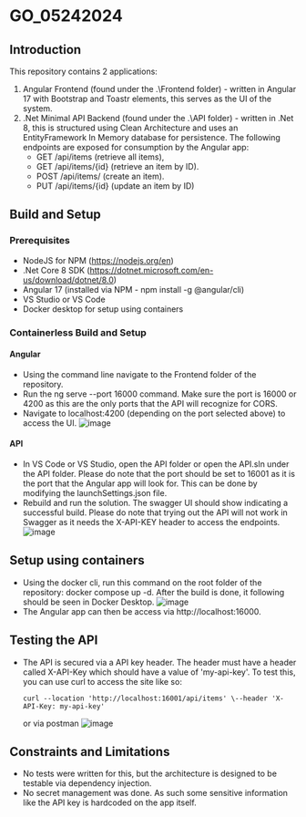 # GO_05242024

## Introduction
This repository contains 2 applications:
1. Angular Frontend (found under the .\Frontend folder) - written in Angular 17 with Bootstrap and Toastr elements, this serves as the UI of the system.
2. .Net Minimal API Backend (found under the .\API folder) - written in .Net 8, this is structured using Clean Architecture and uses an EntityFramework In Memory database for persistence. The following endpoints are exposed for consumption by the Angular app:
   - GET /api/items (retrieve all items),
   - GET /api/items/{id} (retrieve an item by ID).
   - POST /api/items/ (create an item).
   - PUT /api/items/{id} (update an item by ID)

## Build and Setup

### Prerequisites
  - NodeJS for NPM (https://nodejs.org/en)
  - .Net Core 8 SDK (https://dotnet.microsoft.com/en-us/download/dotnet/8.0)
  - Angular 17 (installed via NPM - npm install -g @angular/cli)
  - VS Studio or VS Code
  - Docker desktop for setup using containers

### Containerless Build and Setup
#### Angular
  - Using the command line navigate to the Frontend folder of the repository.
  - Run the ng serve --port 16000 command. Make sure the port is 16000 or 4200 as this are the only ports that the API will recognize for CORS.
  - Navigate to localhost:4200 (depending on the port selected above) to access the UI.
    ![image](https://github.com/WesleyGo/GO_05242024/assets/8520424/bc3b9555-0bb5-4e6b-a15f-7e50be12a0c6)

#### API
  - In VS Code or VS Studio, open the API folder or open the API.sln under the API folder. Please do note that the port should be set to 16001 as it is the port that the Angular app will look for. This can be done by modifying the launchSettings.json file.
  - Rebuild and run the solution. The swagger UI should show indicating a successful build. Please do note that trying out the API will not work in Swagger as it needs the X-API-KEY header to access the endpoints.
    ![image](https://github.com/WesleyGo/GO_05242024/assets/8520424/e7361fe8-ccf9-46b8-b28c-a4327f90a5c8)

## Setup using containers
  - Using the docker cli, run this command on the root folder of the repository: docker compose up -d. After the build is done, it following should be seen in Docker Desktop.
    ![image](https://github.com/WesleyGo/GO_05242024/assets/8520424/820796de-97d1-4b29-84e7-db7353c70acd)
  - The Angular app can then be access via http://localhost:16000.

## Testing the API
  - The API is secured via a API key header. The header must have a header called X-API-Key which should have a value of 'my-api-key'. To test this, you can use curl to access the site like so:
    ```
    curl --location 'http://localhost:16001/api/items' \--header 'X-API-Key: my-api-key'
    ```
    or via postman
    ![image](https://github.com/WesleyGo/GO_05242024/assets/8520424/a02ce662-b572-4aed-8897-e0fc3b0b2496)

## Constraints and Limitations
  - No tests were written for this, but the architecture is designed to be testable via dependency injection.
  - No secret management was done. As such some sensitive information like the API key is hardcoded on the app itself.


    

